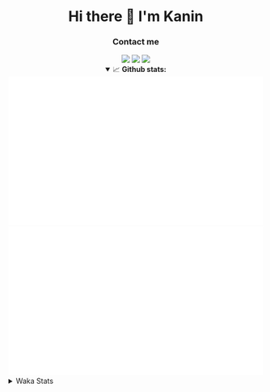 <div align="center">
 <h1>Hi there 👋 I'm Kanin</h1>
 <h3>Contact me</h3>
 <a href="mailto:im@kanin.dev"><img src="https://img.shields.io/badge/gmail-%23D14836.svg?&style=for-the-badge&logo=gmail&logoColor=white"/></a>
 <a href="https://twitter.com/KaninDev"><img src="https://img.shields.io/badge/twitter-%231DA1F2.svg?&style=for-the-badge&logo=twitter&logoColor=white"/></a>
 <a href="https://www.linkedin.com/in/KaninDev"><img src="https://img.shields.io/badge/linkedin-%230077B5.svg?&style=for-the-badge&logo=linkedin&logoColor=white"/></a>
<details open>
  <summary>📈 <b>Github stats:</b></summary>
  <img src="https://github.com/Kanin/Kanin/blob/master/scripts/GitHubStats/generated/overview.svg"/>
  <img src="https://github.com/Kanin/Kanin/blob/master/scripts/GitHubStats/generated/languages.svg"/>
</details>
</div>

<details>
 <summary>Waka Stats</summary>

<!--START_SECTION:waka-->
![Profile Views](http://img.shields.io/badge/Profile%20Views-1-blue)

![Lines of code](https://img.shields.io/badge/From%20Hello%20World%20I%27ve%20Written-25477%20lines%20of%20code-blue)

**🐱 My Github Data** 

> 🏆 68 Contributions in the Year 2021
 > 
> 📦 18.5 kB Used in Github's Storage 
 > 
> 🚫 Not Opted to Hire
 > 
> 📜 9 Public Repositories 
 > 
> 🔑 4 Private Repositories  
 > 
**I'm an Early 🐤** 

```text
🌞 Morning    82 commits     █████░░░░░░░░░░░░░░░░░░░░   20.15% 
🌆 Daytime    123 commits    ███████░░░░░░░░░░░░░░░░░░   30.22% 
🌃 Evening    97 commits     ██████░░░░░░░░░░░░░░░░░░░   23.83% 
🌙 Night      105 commits    ██████░░░░░░░░░░░░░░░░░░░   25.8%

```
📅 **I'm Most Productive on Monday** 

```text
Monday       86 commits     █████░░░░░░░░░░░░░░░░░░░░   21.13% 
Tuesday      48 commits     ███░░░░░░░░░░░░░░░░░░░░░░   11.79% 
Wednesday    80 commits     █████░░░░░░░░░░░░░░░░░░░░   19.66% 
Thursday     45 commits     ██░░░░░░░░░░░░░░░░░░░░░░░   11.06% 
Friday       46 commits     ██░░░░░░░░░░░░░░░░░░░░░░░   11.3% 
Saturday     38 commits     ██░░░░░░░░░░░░░░░░░░░░░░░   9.34% 
Sunday       64 commits     ████░░░░░░░░░░░░░░░░░░░░░   15.72%

```


📊 **This Week I Spent My Time On** 

```text
⌚︎ Time Zone: America/New_York

💬 Programming Languages: 
Python                   12 hrs 45 mins      ███████████████████████░░   91.63% 
virtualenv               43 mins             █░░░░░░░░░░░░░░░░░░░░░░░░   5.19% 
Other                    16 mins             ░░░░░░░░░░░░░░░░░░░░░░░░░   2.02% 
YAML                     4 mins              ░░░░░░░░░░░░░░░░░░░░░░░░░   0.57% 
SCSS                     2 mins              ░░░░░░░░░░░░░░░░░░░░░░░░░   0.28%

🔥 Editors: 
PyCharm                  13 hrs 52 mins      █████████████████████████   99.72% 
IntelliJ                 2 mins              ░░░░░░░░░░░░░░░░░░░░░░░░░   0.28%

🐱‍💻 Projects: 
Naila.py                 9 hrs 56 mins       █████████████████░░░░░░░░   71.4% 
CGLS                     3 hrs 56 mins       ███████░░░░░░░░░░░░░░░░░░   28.32% 
Kanin                    2 mins              ░░░░░░░░░░░░░░░░░░░░░░░░░   0.28%

💻 Operating System: 
Linux                    13 hrs 54 mins      █████████████████████████   100.0%

```

**I Mostly Code in Python** 

```text
Python                   19 repos            ███████████████████░░░░░░   76.0% 
JavaScript               3 repos             ███░░░░░░░░░░░░░░░░░░░░░░   12.0% 
Kotlin                   1 repo              █░░░░░░░░░░░░░░░░░░░░░░░░   4.0% 
HTML                     1 repo              █░░░░░░░░░░░░░░░░░░░░░░░░   4.0% 
Java                     1 repo              █░░░░░░░░░░░░░░░░░░░░░░░░   4.0%

```


**Timeline**

![Chart not found](https://raw.githubusercontent.com/Kanin/Kanin/master/charts/bar_graph.png) 


<!--END_SECTION:waka-->
</details>
